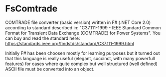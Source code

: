 # FsComtrade

COMTRADE file converter (basic version) written in F# (.NET Core 2.0) according to standard described in:
"C37.111-1999 - IEEE Standard Common Format for Transient Data Exchange (COMTRADE) for Power Systems".
You can buy and read the standard here: https://standards.ieee.org/findstds/standard/C37.111-1999.html

Initially F# has been choosen mostly for learning purposes but it turned out that this language is really useful (elegant, succinct, with many powerfull features) for cases where quite complex but well structured (well defined) ASCII file must be converted into an object.
